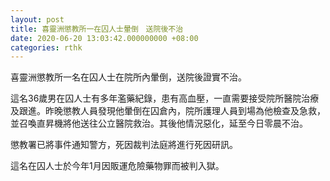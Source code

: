 ```yaml
---
layout: post
title: 喜靈洲懲教所一在囚人士暈倒　送院後不治
date: 2020-06-20 13:03:42.000000000 +08:00
categories: rthk
---
```


喜靈洲懲教所一名在囚人士在院所內暈倒，送院後證實不治。

這名36歲男在囚人士有多年濫藥紀錄，患有高血壓，一直需要接受院所醫院治療及跟進。昨晚懲教人員發現他暈倒在囚倉內，院所護理人員到場為他檢查及急救，並召喚直昇機將他送往公立醫院救治。其後他情況惡化，延至今日零晨不治。

懲教署已將事件通知警方，死因裁判法庭將進行死因研訊。

這名在囚人士於今年1月因販運危險藥物罪而被判入獄。

